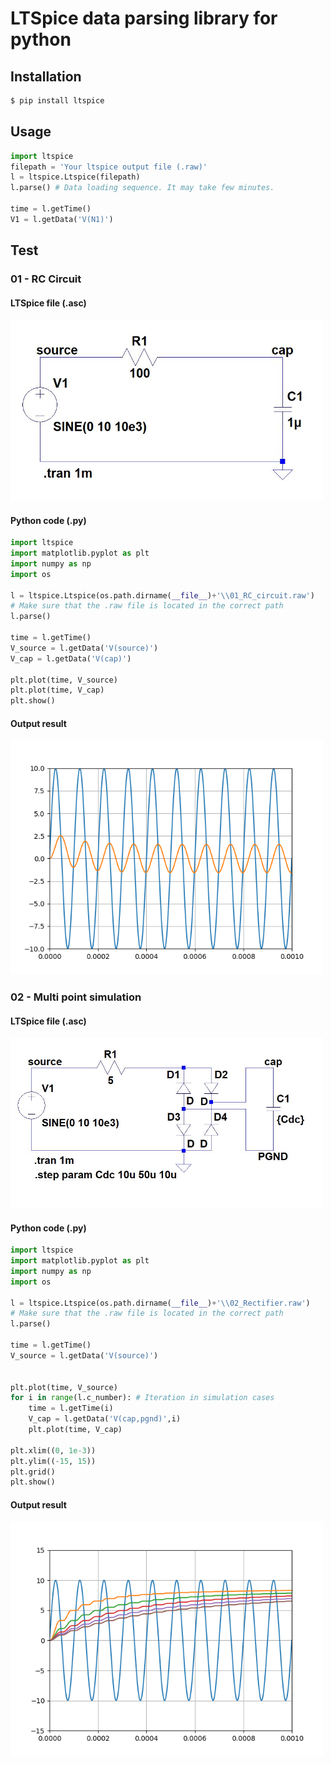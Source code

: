 # LTSpice data parsing library for python

## Installation

```sh
$ pip install ltspice
```

## Usage

```python
import ltspice
filepath = 'Your ltspice output file (.raw)'
l = ltspice.Ltspice(filepath)
l.parse() # Data loading sequence. It may take few minutes.

time = l.getTime()
V1 = l.getData('V(N1)')
```

## Test

### 01 - RC Circuit

#### LTSpice file (.asc)

<img src="https://github.com/DongHoonPark/ltspice_pytool/blob/master/test/01_RC_circuit/01_RC_circuit.JPG?raw=true" width="500">

#### Python code (.py)

```python
import ltspice
import matplotlib.pyplot as plt
import numpy as np
import os

l = ltspice.Ltspice(os.path.dirname(__file__)+'\\01_RC_circuit.raw') 
# Make sure that the .raw file is located in the correct path
l.parse() 

time = l.getTime()
V_source = l.getData('V(source)')
V_cap = l.getData('V(cap)')

plt.plot(time, V_source)
plt.plot(time, V_cap)
plt.show()
```

#### Output result
<img src="https://github.com/DongHoonPark/ltspice_pytool/blob/master/test/01_RC_circuit/01_RC_circuit.PNG?raw=true" width="500">

### 02 - Multi point simulation

#### LTSpice file (.asc)
<img src="https://github.com/DongHoonPark/ltspice_pytool/blob/master/test/02_Rectifier/02_Rectifier.JPG?raw=true" width="500">

#### Python code (.py)

```python
import ltspice
import matplotlib.pyplot as plt
import numpy as np
import os

l = ltspice.Ltspice(os.path.dirname(__file__)+'\\02_Rectifier.raw') 
# Make sure that the .raw file is located in the correct path
l.parse() 

time = l.getTime()
V_source = l.getData('V(source)')


plt.plot(time, V_source)
for i in range(l.c_number): # Iteration in simulation cases 
    time = l.getTime(i)
    V_cap = l.getData('V(cap,pgnd)',i)
    plt.plot(time, V_cap)

plt.xlim((0, 1e-3))
plt.ylim((-15, 15))
plt.grid()
plt.show()
```

#### Output result
<img src="https://github.com/DongHoonPark/ltspice_pytool/blob/master/test/02_Rectifier/02_Rectifier.PNG?raw=true" width="500">